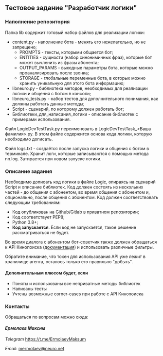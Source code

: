 ## Тестовое задание "Разработчик логики"

### Наполнение репозитория
Папка lib содержит готовый набор файлов для реализации логики:
- content.py - наполнение бота - менять его нежелательно, но не запрещено;
  - PROMPTS - тексты, которыми общается бот;
  - ENTITIES - сущности (набор синонимичных фраз), которые бот может вычленить из фразы абонента;
  - OUTPUT_PARAMS - выходные параметры бота, которые можно проанализировать после звонка;
  - STORAGE - глобальные переменные бота, в которых можно хранить уникальную для этого бота информацию;
- libneuro.py - библиотека методов, необходимых для реализации логики и общения с ботом в консоли;
- libneuro_tests.py - набор тестов для дополнительного понимания, как должны работать данные методы;
- Script - сценарий, по которому должен работать бот;
- Библиотеки_для_написания_логики - описание библиотек с примерами использования.

Файл LogicDevTestTask.py переименовать в LogicDevTestTask_<Ваша фамилия>.py. В этом файле содержится основа кода логики, которую необходимо дописать. 

Файл logs.txt - создаётся после запуска логики и общения с ботом в терминале. Хранит логи, которые записываются с помощью метода nn.log. Затирается при новом запуске логики.

### Описание задания

Необходимо дописать код логики в файле Logic, опираясь на сценарий Script и описание библиотек.
Код должен состоять из нескольких частей - до общения с абонентом, во время общения с абонентом и, опционально, после общения с абонентом.
Код должен соответствовать следующим требованиям:
- Код опубликован на Github/Gitlab в приватном репозитории; 
- Код соответствует PEP8;
- Python 3.8+;
- **Код запускается**. Если код не запускается, такое решение рассматриваться не будет.

Во время диалога с абонентом бот-советчик также должен обращаться к API Кинопоиска ([документация](https://api.kinopoisk.dev/documentation#/%D0%A4%D0%B8%D0%BB%D1%8C%D0%BC%D1%8B%2C%20%D1%81%D0%B5%D1%80%D0%B8%D0%B0%D0%BB%D1%8B%2C%20%D0%B8%20%D1%82.%D0%B4./MovieController_findManyByQueryV1_4))
и использовать различные фильтры.

Обратите внимание, что токен для использования API уже лежит в хранилище агента, осталось только его правильно "добыть".


#### Дополнительным плюсом будет, если

- Поняты и использованы все неприватные методы библиотек 
- Написаны тесты
- Учтены возможные corner-cases при работе с API Кинопоиска

### Контакты

Обращаться по вопросам можно сюда: 

#### **_Ермолаев Максим_**

*Telegram* https://t.me/ErmolaevMaksum

*Email*: mermolaev@neuro.net
